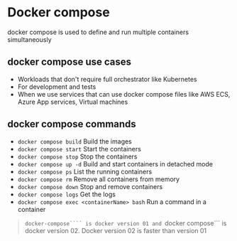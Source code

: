 # Docker compose

docker compose is used to define and run multiple containers simultaneously

## docker compose use cases
- Workloads that don't require full orchestrator like Kubernetes
- For development and tests
- When we use services that can use docker compose files like AWS ECS, Azure App services, Virtual machines

## docker compose commands
- ```docker compose build``` Build the images
- ```docker compose start``` Start the containers
- ```docker compose stop``` Stop the containers
- ```docker compose up -d``` Build and start containers in detached mode
- ```docker compose ps``` List the running containers
- ```docker compose rm``` Remove all containers from memory
- ```docker compose down``` Stop and remove containers
- ```docker compose logs``` Get the logs
- ```docker compose exec <containerName> bash``` Run a command in a container

> ```docker-compose```` is docker version 01 and ```docker compose``` is docker version 02. Docker version 02 is faster than version 01
